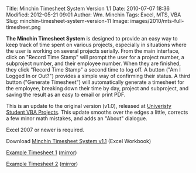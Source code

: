 Title: Minchin Timesheet System Version 1.1
Date: 2010-07-07 18:36
Modified: 2012-05-21 09:01
Author: Wm. Minchin
Tags: Excel, MTS, VBA
Slug: minchin-timesheet-system-version-11
Image: images/2010/mts-full-timesheet.png

**The Minchin Timesheet System** is designed to provide an easy way to
keep track of time spent on various projects, especially in situations
where the user is working on several projects serially. From the main
interface, click on "Record Time Stamp" will prompt the user for a
project number, a subproject number, and their employee number. When
they are finished, they click "Record Time Stamp" a second time to log
off. A button ("Am I Logged In or Out?") provides a simple way of
confirming their status. A third button ("Generate Timesheet") will
automatically generate a timesheet for the employee, breaking down their
time by day, project and subproject, and saving the result as an easy to
email or print PDF.

This is an update to the original version (v1.0), released at
[Univeristy Student VBA
Projects](http://vbaprojects.blogspot.com/2010/04/minchin-timesheet-v1025059.html).
This update smooths over the edges a little, corrects a few minor math
mistakes, and adds an "About" dialogue.

Excel 2007 or newer is required.

Download [Minchin Timesheet System
v1.1]({filename}/images/2010/MTS_1v1.xlsm) (Excel Workbook)

[Example Timesheet
1](http://files.gove.net/shares/files/10w/minchin/Timesheet-5496-Mar-13-2010.pdf) ([mirror]({filename}/images/2010/Timesheet-5496-Mar-13-2010.pdf))

[Example Timesheet
2](http://files.gove.net/shares/files/10w/minchin/Timesheet-5496-Mar-27-2010.pdf) ([mirror]({filename}/images/2010/Timesheet-5496-Mar-27-2010.pdf))
